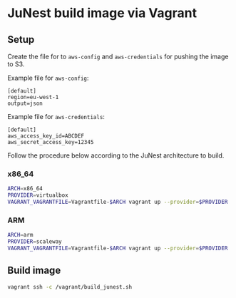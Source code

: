 # JuNest build image via Vagrant

## Setup

Create the file for to `aws-config` and `aws-credentials` for pushing the image
to S3.

Example file for `aws-config`:

    [default]
    region=eu-west-1
    output=json

Example file for `aws-credentials`:

    [default]
    aws_access_key_id=ABCDEF
    aws_secret_access_key=12345


Follow the procedure below according to the JuNest architecture to build.

### x86\_64
```sh
ARCH=x86_64
PROVIDER=virtualbox
VAGRANT_VAGRANTFILE=Vagrantfile-$ARCH vagrant up --provider=$PROVIDER
```

### ARM
```sh
ARCH=arm
PROVIDER=scaleway
VAGRANT_VAGRANTFILE=Vagrantfile-$ARCH vagrant up --provider=$PROVIDER
```

## Build image

```sh
vagrant ssh -c /vagrant/build_junest.sh
```
